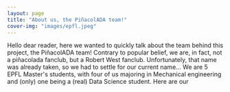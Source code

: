 ```yaml
---
layout: page
title: "About us, the PiñacolADA team!"
cover-img: "images/epfl.jpeg"
---
```


Hello dear reader, here we wanted to quickly talk about the team behind this project, the PiñacolADA team! 
Contrary to popular belief, we are, in fact, not a piñacolada fanclub, but a Robert West fanclub. Unfortunately, that name was already taken, so we had to settle for our current name...
We are 5 EPFL Master's students, with four of us majoring in Mechanical engineering and (only) one being a (real) Data Science student. Here are our 
